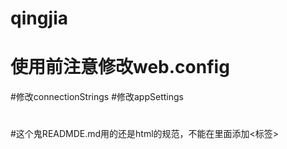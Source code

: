 # qingjia
#    使用前注意修改web.config
#修改connectionStrings
#修改appSettings
#
#这个鬼READMDE.md用的还是html的规范，不能在里面添加<标签>
